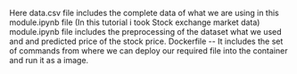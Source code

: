 Here data.csv file includes the complete data of what we are using in this module.ipynb file (In this tutorial i took Stock exchange market data)
module.ipynb file includes the preprocessing of the dataset what we used and and predicted price of the stock price.
Dockerfile -- It includes the set of commands from where we can deploy our required file into the container and run it as a image.
